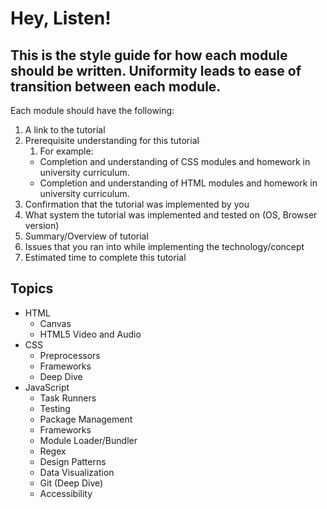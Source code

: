# Hey, Listen! 

## This is the style guide for how each module should be written. Uniformity leads to ease of transition between each module. 

Each module should have the following: 

1. A link to the tutorial
2. Prerequisite understanding for this tutorial
   1. For example:
	- Completion and understanding of CSS modules and homework in university curriculum. 
	- Completion and understanding of HTML modules and homework in university curriculum.
3. Confirmation that the tutorial was implemented by you
4. What system the tutorial was implemented and tested on (OS, Browser version)
5. Summary/Overview of tutorial
6. Issues that you ran into while implementing the technology/concept
7. Estimated time to complete this tutorial 

## Topics

- HTML
	- Canvas
	- HTML5 Video and Audio
- CSS
	- Preprocessors
	- Frameworks
	- Deep Dive
- JavaScript
	- Task Runners
	- Testing
	- Package Management
	- Frameworks
	- Module Loader/Bundler
	- Regex
	- Design Patterns
	- Data Visualization
    - Git (Deep Dive)
    - Accessibility